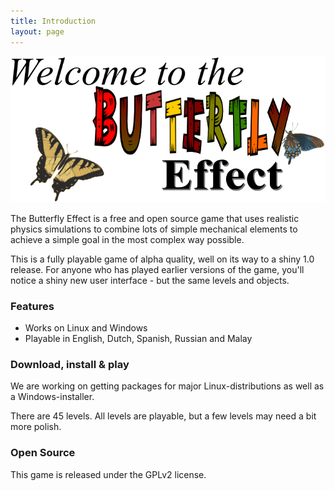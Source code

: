 ```yaml
---
title: Introduction
layout: page
---
```


![Welcome to The Butterfly Effect](images/web-title_page.png)


The Butterfly Effect is a free and open source game that uses realistic physics simulations to combine lots of simple mechanical elements to achieve a simple goal in the most complex way possible.

This is a fully playable game of alpha quality, well on its way to a shiny 1.0 release. For anyone who has played earlier versions of the game, you'll notice a shiny new user interface - but the same levels and objects.

### Features

 * Works on Linux and Windows
 * Playable in English, Dutch, Spanish, Russian and Malay

### Download, install & play

We are working on getting packages for major Linux-distributions as well as a Windows-installer.

There are 45 levels. All levels are playable, but a few levels may need a bit more polish.

### Open Source

This game is released under the GPLv2 license.
